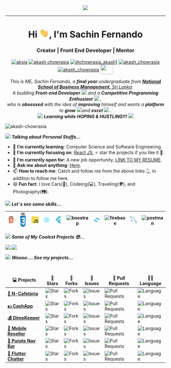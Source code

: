 <p align="center">
  <img src="https://github.com/thompsonemerson/thompsonemerson/raw/master/cover-thompson.png" height="200"/>
</p>
<hr>
<h1 align="center">Hi <img src="https://raw.githubusercontent.com/ABSphreak/ABSphreak/master/gifs/Hi.gif" width="30px">, I'm Sachin Fernando</h1>
<h3 align="center">Creator | Front End Developer | Mentor</h3>
<p align="center">
<a href="https://www.linkedin.com/in/aksia/" target="blank"><img align="center" src="https://cdn.jsdelivr.net/npm/simple-icons@3.0.1/icons/linkedin.svg" alt="aksia" height="30" width="40" /></a>
<a href="https://www.facebook.com/akash.chowrasia.908/" target="blank"><img align="center" src="https://cdn.jsdelivr.net/npm/simple-icons@3.0.1/icons/facebook.svg" alt="akash chowrasia" height="30" width="40" /></a>
<a href="https://www.hackerrank.com/@chowrasia_akash1" target="blank"><img align="center" src="https://cdn.jsdelivr.net/npm/simple-icons@3.0.1/icons/hackerrank.svg" alt="@chowrasia_akash1" height="30" width="40" /></a>
<a href="https://leetcode.com/Akash_Chowrasia/" target="blank"><img align="center" src="https://cdn.jsdelivr.net/npm/simple-icons@3.0.1/icons/leetcode.svg" alt="akash_chowrasia" height="30" width="40" /></a>
<a href="https://auth.geeksforgeeks.org/user/akash_chowrasia/profile" target="blank"><img align="center" src="https://cdn.jsdelivr.net/npm/simple-icons@3.0.1/icons/geeksforgeeks.svg" alt="akash_chowrasia" height="30" width="40" /></a>
 <a href = "mailto: chowrasia.akash08@gmail.com"><img align="center" src="https://simpleicons.org/icons/gmail.svg" height="30" width="40" /></a>
</p>
</p>

<p align="center">
  <em>
    This is ME, Sachin Fernando, a <b>final year</b> undergraduate from <a href="https://www.nsbm.ac.lk/"> <b>National School of Business Management</b>, Sri Lanka</a>. <br>
    A budding <b>Front-end Developer</b> <img src="https://github.com/TheDudeThatCode/TheDudeThatCode/blob/master/Assets/Developer.gif" width="30px"> and a <b>Competitive Programming Enthusiast</b>&nbsp;<img src="https://github.com/TheDudeThatCode/TheDudeThatCode/blob/master/Assets/Designer.gif" width="36px">&nbsp,<br>who is <b>obsessed</b>
    with the idea of <b>improving</b> himself and wants a <b>platform</b> to 
    <b>grow</b> <img src="https://github.com/TheDudeThatCode/TheDudeThatCode/blob/master/Assets/Rocket.gif" width="18px">and 
    <b>excel</b> <img src="https://github.com/TheDudeThatCode/TheDudeThatCode/blob/master/Assets/Medal.gif" width="20px">&nbsp.
  </em> 
  <br>
  <img src="https://media.giphy.com/media/VgCDAzcKvsR6OM0uWg/giphy.gif" width="50" /> <b><i>Learning while HOPING & HUSTLING!!!</i></b> <img src="https://media.giphy.com/media/7j2hfyeVcDtf2/giphy.gif" width="50" />
</p>

<p align="left"> <img src="https://komarev.com/ghpvc/?username=akash-chowrasia&label=Profile%20views&color=0e75b6&style=flat" alt="akash-chowrasia" /> </p>

<img src="https://media.giphy.com/media/ObNTw8Uzwy6KQ/giphy.gif" width="30px">&nbsp;***Talking about Personal Stuffs...***

<ul>
            <li>🌱 <b>I’m currently learning</b>: Computer Science and Software Engineering.</li>
            <li>🎯 <b>I’m currently focusing on</b>: <a href="https://ahmedfathydev.github.io/Problem-Solving/">React JS</a>, ⭐️ star the projects if you like it 🤩.</li>
            <li>🤔 <b>I’m currently open for</b>: A new job opportunity, <a href="www.linkedin.com/in/sachinnishalka">LINK TO MY RESUME</a>.</li>
            <li>💬 <b>Ask me about anything</b>: <a href="www.linkedin.com/in/sachinnishalka">Here</a>.</li>
            <li>📫 <b>How to reach me</b>: Catch and follow me from the above links 👆, in addition to follow me here.</li>
            <li>😄 <b>Fun fact</b>: I love Cars(🚗), Codeing(💻), Traveling(🌍), and Photography(📷).</li>
        </ul>


<img src="https://media.giphy.com/media/ObNTw8Uzwy6KQ/giphy.gif" width="30px">&nbsp;***Let`s see some skills...***

|<img src="https://raw.githubusercontent.com/devicons/devicon/master/icons/html5/html5-original-wordmark.svg" alt="html5" width="40">| <img src="https://raw.githubusercontent.com/devicons/devicon/master/icons/css3/css3-original-wordmark.svg" alt="css3" width="45" height="45"/> | <img src="https://raw.githubusercontent.com/devicons/devicon/master/icons/javascript/javascript-original.svg" width="40"> | <img src="https://github.com/devicons/devicon/blob/master/icons/react/react-original.svg" width=40>| <img src="https://github.com/devicons/devicon/blob/master/icons/flutter/flutter-plain.svg" width=40> |<img src="https://www.vectorlogo.zone/logos/getbootstrap/getbootstrap-icon.svg" alt="boostrap" width="40"> | <img src="https://github.com/devicons/devicon/blob/master/icons/tailwindcss/tailwindcss-original.svg" alt="boostrap" width="40"> | <img src="https://www.vectorlogo.zone/logos/firebase/firebase-icon.svg" alt="firebase" width="40"> | <img src="https://github.com/devicons/devicon/blob/master/icons/mysql/mysql-original.svg" alt="firebase" width="40"> |<img src="https://www.vectorlogo.zone/logos/visualstudio_code/visualstudio_code-icon.svg" alt="postman" width="40"> | 
|:-:|:-:|:-:|:-:|:-:|:-:|:-:|:-:|:-:|:-:|

<img src="https://media.giphy.com/media/ObNTw8Uzwy6KQ/giphy.gif" width="30px">&nbsp;***Some of My Coolest Projects 😎...***

<a href="https://github.com/sachinNishalka/n-cafeteria">
  <!-- Change the `github-readme-stats.anuraghazra1.vercel.app` to `github-readme-stats.vercel.app`  -->
  <img align="center" src="https://github-readme-stats.anuraghazra1.vercel.app/api/pin/?username=sachinNishalka&repo=n-cafeteria&theme=blueberry&hide_border=false" />
</a>
<a href="https://github.com/sachinNishalka/cashApp">
  <!-- Change the `github-readme-stats.anuraghazra1.vercel.app` to `github-readme-stats.vercel.app`  -->
  <img align="center" src="https://github-readme-stats.anuraghazra1.vercel.app/api/pin/?username=sachinNishalka&repo=cashApp&theme=blueberry&hide_border=false" />
</a>  



<img src="https://media.giphy.com/media/ObNTw8Uzwy6KQ/giphy.gif" width="30px">&nbsp;***Woooo.... See my projects...***

  <br />
  <table>
    <thead align="center">
      <tr border: none;>
        <td><b>💻 Projects</b></td>
        <td><b>🌟 Stars</b></td>
        <td><b>🍴 Forks</b></td>
        <td><b>🐛 Issues</b></td>
        <td><b>🔔 Pull Requests</b></td>
        <td><b>👨‍💻 Language</b></td>
      </tr>
    </thead>
    <body>
	    <tr>
	    <td><a href="https://github.com/sachinNishalka/n-cafeteria"><b>🍔 N-Cafeteria</b></a></td>
        <td><img alt="Stars" src="https://img.shields.io/github/stars/sachinNishalka/n-cafeteria?style=flat-square&labelColor=343b41"/></td>
        <td><img alt="Forks" src="https://img.shields.io/github/forks/sachinNishalka/n-cafeteria?style=flat-square&labelColor=343b41"/></td>
        <td><img alt="Issues" src="https://img.shields.io/github/issues/sachinNishalka/n-cafeteria?style=flat-square"/></td>
        <td><img alt="Pull Requests" src="https://img.shields.io/github/issues-pr/sachinNishalka/n-cafeteria?style=flat-square"/></td>
        <td><img alt="Language" src="https://img.shields.io/github/languages/top/sachinNishalka/n-cafeteria?style=flat-square"/></td>
      </tr>
    <tr>
	    <td><a href="https://github.com/sachinNishalka/cashApp"><b>💵 CashApp</b></a></td>
        <td><img alt="Stars" src="https://img.shields.io/github/stars/sachinNishalka/cashApp?style=flat-square&labelColor=343b41"/></td>
        <td><img alt="Forks" src="https://img.shields.io/github/forks/sachinNishalka/cashApp?style=flat-square&labelColor=343b41"/></td>
        <td><img alt="Issues" src="https://img.shields.io/github/issues/sachinNishalka/cashApp?style=flat-square"/></td>
        <td><img alt="Pull Requests" src="https://img.shields.io/github/issues-pr/sachinNishalka/cashApp?style=flat-square"/></td>
        <td><img alt="Language" src="https://img.shields.io/github/languages/top/sachinNishalka/cashApp?style=flat-square"/></td>
      </tr>
      <tr>
	    <td><a href="https://github.com/sachinNishalka/DimeKeeper"><b>💰 DimeKeeper</b></a></td>
        <td><img alt="Stars" src="https://img.shields.io/github/stars/sachinNishalka/DimeKeeper?style=flat-square&labelColor=343b41"/></td>
        <td><img alt="Forks" src="https://img.shields.io/github/forks/sachinNishalka/DimeKeeper?style=flat-square&labelColor=343b41"/></td>
        <td><img alt="Issues" src="https://img.shields.io/github/issues/sachinNishalka/DimeKeeper?style=flat-square"/></td>
        <td><img alt="Pull Requests" src="https://img.shields.io/github/issues-pr/sachinNishalka/DimeKeeper?style=flat-square"/></td>
        <td><img alt="Language" src="https://img.shields.io/github/languages/top/sachinNishalka/DimeKeeper?style=flat-square"/></td>
      </tr>
    <tr>
	    <td><a href="https://github.com/sachinNishalka/symfony-mobile-reseller"><b>📱 Mobile Reseller</b></a></td>
        <td><img alt="Stars" src="https://img.shields.io/github/stars/sachinNishalka/symfony-mobile-reseller?style=flat-square&labelColor=343b41"/></td>
        <td><img alt="Forks" src="https://img.shields.io/github/forks/sachinNishalka/symfony-mobile-reseller?style=flat-square&labelColor=343b41"/></td>
        <td><img alt="Issues" src="https://img.shields.io/github/issues/sachinNishalka/symfony-mobile-reseller?style=flat-square"/></td>
        <td><img alt="Pull Requests" src="https://img.shields.io/github/issues-pr/sachinNishalka/symfony-mobile-reseller?style=flat-square"/></td>
        <td><img alt="Language" src="https://img.shields.io/github/languages/top/sachinNishalka/symfony-mobile-reseller?style=flat-square"/></td>
      </tr>
	<tr>
	    <td><a href="https://github.com/sachinNishalka/navbar-tailwind-font_awesome"><b>💜 Purple Nav Bar</b></a></td>
        <td><img alt="Stars" src="https://img.shields.io/github/stars/sachinNishalka/navbar-tailwind-font_awesome?style=flat-square&labelColor=343b41"/></td>
        <td><img alt="Forks" src="https://img.shields.io/github/forks/sachinNishalka/navbar-tailwind-font_awesome?style=flat-square&labelColor=343b41"/></td>
        <td><img alt="Issues" src="https://img.shields.io/github/issues/sachinNishalka/navbar-tailwind-font_awesome?style=flat-square"/></td>
        <td><img alt="Pull Requests" src="https://img.shields.io/github/issues-pr/sachinNishalka/navbar-tailwind-font_awesome?style=flat-square"/></td>
        <td><img alt="Language" src="https://img.shields.io/github/languages/top/sachinNishalka/navbar-tailwind-font_awesome?style=flat-square"/></td>
      </tr>
<tr>
	    <td><a href="https://github.com/sachinNishalka/Flash-Chat-App"><b>💑 Flutter Chatter</b></a></td>
        <td><img alt="Stars" src="https://img.shields.io/github/stars/sachinNishalka/Flash-Chat-App?style=flat-square&labelColor=343b41"/></td>
        <td><img alt="Forks" src="https://img.shields.io/github/forks/sachinNishalka/Flash-Chat-App?style=flat-square&labelColor=343b41"/></td>
        <td><img alt="Issues" src="https://img.shields.io/github/issues/sachinNishalka/Flash-Chat-App?style=flat-square"/></td>
        <td><img alt="Pull Requests" src="https://img.shields.io/github/issues-pr/sachinNishalka/Flash-Chat-App?style=flat-square"/></td>
        <td><img alt="Language" src="https://img.shields.io/github/languages/top/sachinNishalka/Flash-Chat-App?style=flat-square"/></td>
      </tr>
    </body> 
 
  </table>

<br/>  



